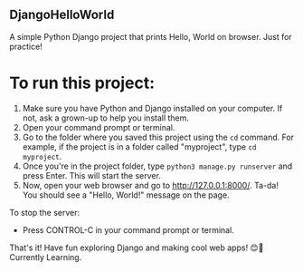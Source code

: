 ## DjangoHelloWorld
A simple Python Django project that prints Hello, World on browser. Just for practice!

# To run this project:
1. Make sure you have Python and Django installed on your computer. If not, ask a grown-up to help you install them.
2. Open your command prompt or terminal.
3. Go to the folder where you saved this project using the `cd` command. For example, if the project is in a folder called "myproject", type `cd myproject`.
4. Once you're in the project folder, type `python3 manage.py runserver` and press Enter. This will start the server.
5. Now, open your web browser and go to http://127.0.0.1:8000/. Ta-da! You should see a "Hello, World!" message on the page.

To stop the server:
- Press CONTROL-C in your command prompt or terminal.

That's it! Have fun exploring Django and making cool web apps! 😊🚀
Currently Learning.
